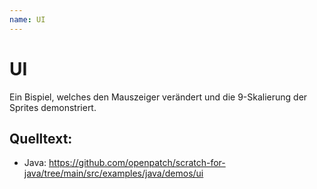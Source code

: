 ```yaml
---
name: UI
---
```


# UI

Ein Bispiel, welches den Mauszeiger verändert und die 9-Skalierung der Sprites demonstriert.

## Quelltext:

- Java: https://github.com/openpatch/scratch-for-java/tree/main/src/examples/java/demos/ui

